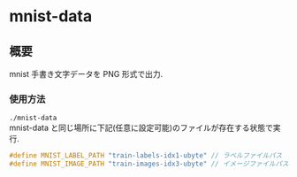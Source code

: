 # mnist-data

## 概要
mnist 手書き文字データを PNG 形式で出力.

### 使用方法
``./mnist-data``  
mnist-data と同じ場所に下記(任意に設定可能)のファイルが存在する状態で実行.
```c:include/mnist.h
#define MNIST_LABEL_PATH "train-labels-idx1-ubyte" // ラベルファイルパス
#define MNIST_IMAGE_PATH "train-images-idx3-ubyte" // イメージファイルパス
```

